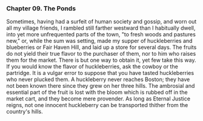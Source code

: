 ### Chapter 09. The Ponds

Sometimes, having had a surfeit of human society and gossip, and worn out all my village friends, I rambled still farther westward than I habitually  dwell, into yet more unfrequented parts of the town, "to fresh woods and pastures new," or, while the sum was setting, made my supper of huckleberries and blueberries or Fair Haven Hill, and laid up a store for several days. The fruits do not yield their true flavor to the purchaser of them, nor to him who raises them for the market. There is but one way to obtain it, yet few take this way. If you would know the flavor of huckleberries, ask the cowboy or the partridge. It is a vulgar error to suppose that you have tasted huckleberries who never plucked them. A huckleberry never reaches Boston; they have not been known there since they grew on her three hills. The ambrosial and essential part of the fruit is lost with the bloom which is rubbed off in the market cart, and they become mere provender. As long as Eternal Justice reigns, not one innocent huckleberry can be transported thither from the country's hills.
